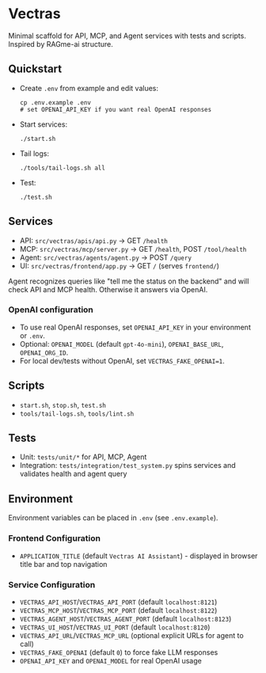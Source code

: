 # Vectras

Minimal scaffold for API, MCP, and Agent services with tests and scripts. Inspired by RAGme-ai structure.

## Quickstart

- Create `.env` from example and edit values:

  ```
  cp .env.example .env
  # set OPENAI_API_KEY if you want real OpenAI responses
  ```

- Start services:

  ```
  ./start.sh
  ```

- Tail logs:

  ```
  ./tools/tail-logs.sh all
  ```

- Test:

  ```
  ./test.sh
  ```

## Services
- API: `src/vectras/apis/api.py` → GET `/health`
- MCP: `src/vectras/mcp/server.py` → GET `/health`, POST `/tool/health`
- Agent: `src/vectras/agents/agent.py` → POST `/query`
- UI: `src/vectras/frontend/app.py` → GET `/` (serves `frontend/`)

Agent recognizes queries like "tell me the status on the backend" and will check API and MCP health. Otherwise it answers via OpenAI.

### OpenAI configuration
- To use real OpenAI responses, set `OPENAI_API_KEY` in your environment or `.env`.
- Optional: `OPENAI_MODEL` (default `gpt-4o-mini`), `OPENAI_BASE_URL`, `OPENAI_ORG_ID`.
- For local dev/tests without OpenAI, set `VECTRAS_FAKE_OPENAI=1`.

## Scripts
- `start.sh`, `stop.sh`, `test.sh`
- `tools/tail-logs.sh`, `tools/lint.sh`

## Tests
- Unit: `tests/unit/*` for API, MCP, Agent
- Integration: `tests/integration/test_system.py` spins services and validates health and agent query

## Environment
Environment variables can be placed in `.env` (see `.env.example`).

### Frontend Configuration
- `APPLICATION_TITLE` (default `Vectras AI Assistant`) - displayed in browser title bar and top navigation

### Service Configuration
- `VECTRAS_API_HOST`/`VECTRAS_API_PORT` (default `localhost:8121`)
- `VECTRAS_MCP_HOST`/`VECTRAS_MCP_PORT` (default `localhost:8122`)
- `VECTRAS_AGENT_HOST`/`VECTRAS_AGENT_PORT` (default `localhost:8123`)
- `VECTRAS_UI_HOST`/`VECTRAS_UI_PORT` (default `localhost:8120`)
- `VECTRAS_API_URL`/`VECTRAS_MCP_URL` (optional explicit URLs for agent to call)
- `VECTRAS_FAKE_OPENAI` (default `0`) to force fake LLM responses
- `OPENAI_API_KEY` and `OPENAI_MODEL` for real OpenAI usage
